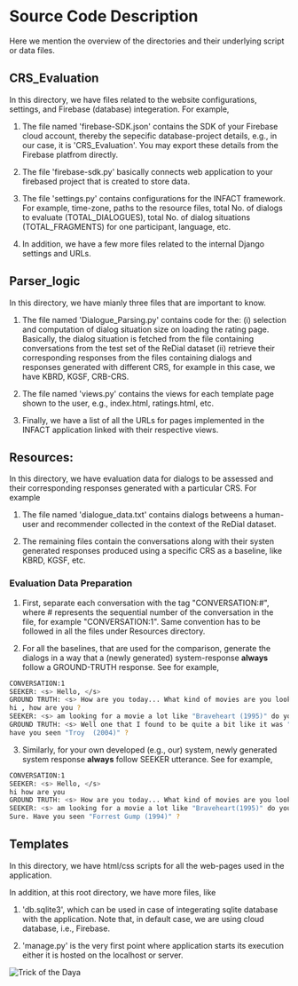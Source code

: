  # Source Code Description
 Here we mention the overview of the directories and their underlying script or data files. 

## CRS_Evaluation
 In this directory, we have files related to the website configurations, settings, and Firebase (database) integeration.  For example,
 
 1. The file named 'firebase-SDK.json' contains the SDK of your Firebase cloud account, thereby the sepecific database-project details, e.g., in our case, it is 'CRS_Evaluation'. You may export these details from the Firebase platfrom directly. 
 
 2. The file 'firebase-sdk.py' basically connects web application to your firebased project that is created to store data.
 
 3. The file 'settings.py' contains configurations for the INFACT framework. For example, time-zone, paths to the resource files, total No. of dialogs to evaluate (TOTAL_DIALOGUES), total No. of dialog situations (TOTAL_FRAGMENTS) for one participant, language, etc.
 
 4. In addition, we have a few more files related to the internal Django settings and URLs.
 
 
 ## Parser_logic
 In this directory, we have mianly three files that are important to know.

1. The file named 'Dialogue_Parsing.py' contains code for the: (i) selection and computation of dialog situation size on loading the rating page. Basically, the dialog situation is fetched from the file containing conversations from the test set of the ReDial dataset (ii) retrieve their corresponding responses from the files containing  dialogs and responses generated with different CRS, for example in this case, we have KBRD, KGSF, CRB-CRS.

2. The file named 'views.py' contains the views for each template page shown to the user, e.g., index.html, ratings.html, etc.

3. Finally, we have a list of all the URLs for pages implemented in the INFACT application linked with their respective views.

## Resources:
In this directory, we have evaluation data for dialogs to be assessed and their corresponding responses generated with a particular CRS. For example

1. The file named 'dialogue_data.txt' contains dialogs betweens a human-user and recommender collected in the context of the ReDial dataset.

2. The remaining files contain the conversations along with their systen generated responses produced using a specific CRS as a baseline, like KBRD, KGSF, etc. 

### Evaluation Data Preparation
1. First, separate each conversation with the tag "CONVERSATION:#", where # represents the sequential number of the conversation in the file, for example "CONVERSATION:1". Same convention has to be followed in all the files under Resources directory.

2. For all the baselines, that are used for the comparison, generate the dialogs in a way that a (newly generated) system-response **always** follow a GROUND-TRUTH response. See for example, 

```bash
CONVERSATION:1
SEEKER: <s> Hello, </s> 
GROUND TRUTH: <s> How are you today... What kind of movies are you looking for </s> 
hi , how are you ?
SEEKER: <s> am looking for a movie a lot like "Braveheart (1995)" do you have any suggestions? </s> 
GROUND TRUTH: <s> Well one that I found to be quite a bit like it was "The Patriot  (2000)" </s> 
have you seen "Troy  (2004)" ?
```

3. Similarly, for your own developed (e.g., our) system, newly generated system response **always** follow SEEKER utterance. See for example, 

```bash
CONVERSATION:1
SEEKER: <s> Hello, </s>
hi how are you
GROUND TRUTH: <s> How are you today... What kind of movies are you looking for </s>
SEEKER: <s> am looking for a movie a lot like "Braveheart(1995)" do you have any suggestions? </s>
Sure. Have you seen "Forrest Gump (1994)" ?
```

## Templates
In this directory, we have html/css scripts for all the web-pages used in the application.

In addition, at this root directory, we have more files, like

1. 'db.sqlite3', which can be used in case of integerating sqlite database with the application. Note that, in default case, we are using cloud database, i.e., Firebase.

2. 'manage.py' is the very first point where application starts its execution either it is hosted on the localhost or server.


![Trick of the Daya](https://giphy.com/gifs/halloween-pumpkin-trick-or-treat-Z0K7Mv4z2thA1vPNBB)

